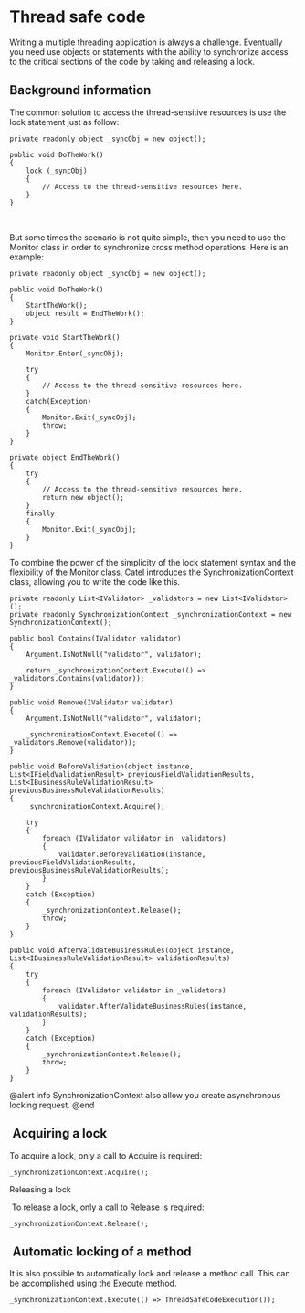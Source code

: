 # Thread safe code

Writing a multiple threading application is always a challenge. Eventually you need use objects or statements with the ability to synchronize access to the critical sections of the code by taking and releasing a lock.

## Background information

The common solution to access the thread-sensitive resources is use the lock statement just as follow:

```
private readonly object _syncObj = new object();

public void DoTheWork()
{
    lock (_syncObj)
    {
        // Access to the thread-sensitive resources here.
    }
}
```

 

But some times the scenario is not quite simple, then you need to use the Monitor class in order to synchronize cross method operations. Here is an example: 

```
private readonly object _syncObj = new object();

public void DoTheWork()
{
    StartTheWork();
    object result = EndTheWork(); 
}

private void StartTheWork()
{
    Monitor.Enter(_syncObj);

    try
    {
        // Access to the thread-sensitive resources here.
    }
    catch(Exception)
    {
        Monitor.Exit(_syncObj);
        throw;
    }
}

private object EndTheWork()
{
    try
    {
        // Access to the thread-sensitive resources here.
        return new object();
    }
    finally
    {
        Monitor.Exit(_syncObj);
    } 
}
```

To combine the power of the simplicity of the lock statement syntax and the flexibility of the Monitor class, Catel introduces the SynchronizationContext class, allowing you to write the code like this.

```
private readonly List<IValidator> _validators = new List<IValidator>(); 
private readonly SynchronizationContext _synchronizationContext = new SynchronizationContext();

public bool Contains(IValidator validator)
{
    Argument.IsNotNull("validator", validator);

    return _synchronizationContext.Execute(() => _validators.Contains(validator));
}

public void Remove(IValidator validator)
{
    Argument.IsNotNull("validator", validator);

    _synchronizationContext.Execute(() => _validators.Remove(validator));
}

public void BeforeValidation(object instance, List<IFieldValidationResult> previousFieldValidationResults, List<IBusinessRuleValidationResult> previousBusinessRuleValidationResults)
{
    _synchronizationContext.Acquire();

    try
    {
        foreach (IValidator validator in _validators)
        {
            validator.BeforeValidation(instance, previousFieldValidationResults, previousBusinessRuleValidationResults);
        }
    }
    catch (Exception)
    {
        _synchronizationContext.Release(); 
        throw;
    }
}

public void AfterValidateBusinessRules(object instance, List<IBusinessRuleValidationResult> validationResults)
{
    try
    {
        foreach (IValidator validator in _validators)
        {
            validator.AfterValidateBusinessRules(instance, validationResults);
        }
    }
    catch (Exception)
    {
        _synchronizationContext.Release();
        throw;
    }
}
```

@alert info
SynchronizationContext also allow you create asynchronous locking request.
@end

##  Acquiring a lock

To acquire a lock, only a call to Acquire is required:

```
_synchronizationContext.Acquire();
```

Releasing a lock

 To release a lock, only a call to Release is required:

```
_synchronizationContext.Release();
```

##  Automatic locking of a method

It is also possible to automatically lock and release a method call. This can be accomplished using the Execute method.

```
_synchronizationContext.Execute(() => ThreadSafeCodeExecution());
```
